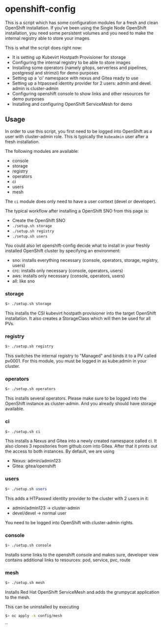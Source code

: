 # openshift-config
This is a script which has some configuration modules for a fresh and clean OpenShift installation. If you've been using the Single Node OpenShift installation, you need some persistent volumes and you need to make the internal registry able to store your images. 

This is what the script does right now:

- It is setting up Kubevirt Hostpath Provisioner for storage
- Configuring the internal registry to be able to store images
- Installing some operators (namely gitops, serverless and pipelines, postgresql and strimzi) for demo purposes
- Setting up a 'ci' namespace with nexus and Gitea ready to use
- Setting up a htpasswd identity provider for 2 users: admin and devel. admin is cluster-admin
- Configuring openshift console to show links and other resources for demo purposes
- Installing and configuring OpenShift ServiceMesh for demo

## Usage
In order to use this script, you first need to be logged into OpenShift as a user with cluster-admin role. This is typically the `kubeadmin` user after a fresh installation.

The following modules are available:
- console
- storage
- registry
- operators
- ci
- users
- mesh

The `ci` module does only need to have a user context (devel or developer).

The typical workflow after installing a OpenShift SNO from this page is:
- Create the OpenShift SNO
- `./setup.sh storage`
- `./setup.sh registry`
- `./setup.sh users`


You could also let openshift-config decide what to install in your freshly installed OpenShift cluster by specifying an environment:
- sno: installs everything necessary (console, operators, storage, registry, users)
- crc: installs only necessary (console, operators, users)
- aws: installs only necessary (console, operators, users)
- all: like sno


### storage
```bash
$> ./setup.sh storage
```

This installs the CSI kubevirt hostpath provisioner into the target OpenShift installation. It also creates a StorageClass which will then be used for all PVs.

### registry
```bash
$> ./setup.sh registry 
```

This switches the internal registry to "Managed" and binds it to a PV called pv0001. For this module, you must be logged in as kube:admin in your cluster. 

### operators
```bash
$> ./setup.sh operators
```

This installs several operators. Please make sure to be logged into the OpenShift instance as cluster-admin. And you already should have storage available.

### ci
```bash
$> ./setup.sh ci
```

This installs a Nexus and Gitea into a newly created namespace called ci. It also clones 3 repositories from github.com into Gitea. After that it prints out the access to both instances. By default, we are using

- Nexus: admin/admin123
- Gitea: gitea/openshift

### users
```bash
$> ./setup.sh users 
```
This adds a HTPasswd identity provider to the cluster with 2 users in it:
- admin/admin123 -> cluster-admin
- devel/devel -> normal user

You need to be logged into OpenShift with cluster-admin rights.

### console
```bash
$> ./setup.sh console
```
Installs some links to the openshift console and makes sure, developer view contains additional links to resources: pod, service, pvc, route

### mesh
```bash
$> ./setup.sh mesh
```
Installs Red Hat OpenShift ServiceMesh and adds the grumpycat application to the mesh.

This can be uninstalled by executing 
```bash
$> oc apply -k config/mesh
````
``